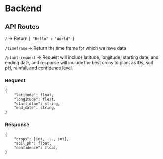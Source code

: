 # Backend

## API Routes

`/` -> Return `{ "Hello" : "World" }`

`/timeframe` -> Return the time frame for which we have data

`/plant-request` -> Request will include latitude, longitude, starting date, and ending date, and response will include the best crops to plant as IDs, soil pH, rainfall, and confidence level.

### Request
```
{
	"latitude": float,
	"longitude": float,
	"start_dtae": string,
	"end_date": string,
}
```

### Response
```
{
	"crops": [int, ..., int],
	"soil_ph": float,
	"confidence": float,
}
```
